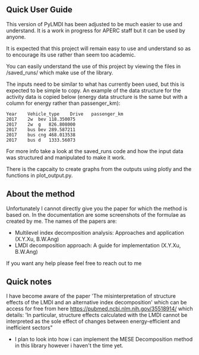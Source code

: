 ## Quick User Guide
This version of PyLMDI has been adjusted to be much easier to use and understand. It is a work in progress for APERC staff but it can be used by anyone.

It is expected that this project will remain easy to use and understand so as to encourage its use rather than seem too academic. 

You can easily understand the use of this project by viewing the files in /saved_runs/ which make use of the library. 

The inputs need to be similar to what has currently been used, but this is expected to be simple to copy. 
An example of the data structure for the activity data is copied below (energy data structure is the same but with a column for energy rather than passenger_km):

	Year	Vehicle_type	Drive	passenger_km
	2017	2w	bev	118.350075
	2017	2w	g	826.808000
	2017	bus	bev	289.587211
	2017	bus	cng	468.013538
	2017	bus	d	1333.56073

For more info take a look at the saved_runs code and how the input data was structured and manipulated to make it work.

There is the capcaity to create graphs from the outputs using plotly and the functions in plot_output.py.

## About the method
Unfortunately I cannot directly give you the paper for which the method is based on. In the documentation are some screenshots of the formulae as created by me. The names of the papers are:
 - Multilevel index decomposition analysis: Approaches and application (X.Y.Xu, B.W.Ang)
 - LMDI decomposition approach: A guide for implementation (X.Y.Xu, B.W.Ang)

If you want any help please feel free to reach out to me

## Quick notes
I have become aware of the paper 'The misinterpretation of structure effects of the LMDI and an alternative index decomposition' which can be access for free from here https://pubmed.ncbi.nlm.nih.gov/35518914/ which details: 'In particular, structure effects calculated with the LMDI cannot be interpreted as the sole effect of changes between energy-efficient and inefficient sectors"
 - I plan to look into how i can implement the MESE Decomposition method in this library however i haven't the time yet. 
